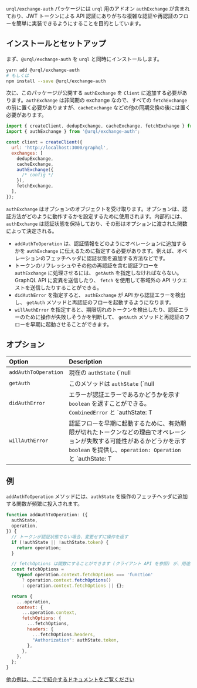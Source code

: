 `urql/exchange-auth` パッケージには `urql` 用のアドオン `authExchange` が含まれており、JWT トークンによる API 認証にありがちな複雑な認証や再認証のフローを簡単に実装できるようにすることを目的としています。

## インストールとセットアップ

まず、`@urql/exchange-auth` を `urql` と同時にインストールします。

```sh
yarn add @urql/exchange-auth
# もしくは
npm install --save @urql/exchange-auth
```

次に、このパッケージが公開する `authExchange` を `Client` に追加する必要があります。`authExchange` は非同期の exchange なので、すべての `fetchExchange` の前に置く必要がありますが、`cacheExchange` などの他の同期交換の後には置く必要があります。

```js
import { createClient, dedupExchange, cacheExchange, fetchExchange } from 'urql';
import { authExchange } from '@urql/exchange-auth';

const client = createClient({
  url: 'http://localhost:3000/graphql',
  exchanges: [
    dedupExchange,
    cacheExchange,
    authExchange({
      /* config */
    }),
    fetchExchange,
  ],
});
```

`authExchange` はオプションのオブジェクトを受け取ります。オプションは、認証方法がどのように動作するかを設定するために使用されます。内部的には、`authExchange` は認証状態を保持しており、その形はオプションに渡された関数によって決定される。

- `addAuthToOperation` は、認証情報をどのようにオペレーションに追加するかを `authExchange` に伝えるために指定する必要があります。例えば、オペレーションのフェッチヘッダに認証状態を追加する方法などです。
- トークンのリフレッシュやその他の再認証を含む認証フローを `authExchange` に処理させるには、 `getAuth` を指定しなければならない。GraphQL API に変異を送信したり、 `fetch` を使用して帯域外の API リクエストを送信したりすることができる。
- `didAuthError` を指定すると、 `authExchange` が API から認証エラーを検出し、 `getAuth` メソッドと再認証のフローを起動するようになります。
- `willAuthError` を指定すると、期限切れのトークンを検出したり、認証エラーのために操作が失敗しそうかを判断して、 `getAuth` メソッドと再認証のフローを早期に起動させることができます。

## オプション

| Option               | Description                                                  |
| :------------------- | :----------------------------------------------------------- |
| `addAuthToOperation` | 現在の `authState` (`null | T`) とエラー ([`CombinedError`](https://formidable.com/open-source/urql/docs/api/core/#combinederror) 参照) を含むパラメータオブジェクトを受け取ります。これは、認証状態が追加されたのと同じオペレーションを、例えば認証ヘッダとして返す必要があります。 |
| `getAuth`            | このメソッドは `authState` (`null | T`) を受け取ります。そして、`fetch`コールか、[`client.mutation`に似た `mutate`method](https://formidable.com/open-source/urql/docs/api/core/#clientmutation) を使用して認証状態を更新し、新しい `authState` オブジェクトを返さなければならない。もし `null` を受け取った場合は、例えばローカルストレージに保存されている認証状態を返す必要があります。エラーを投げることも可能で、その場合は認証フローが中断され、認証エラーがフォールスルーされます。 |
| `didAuthError`       | エラーが認証エラーであるかどうかを示す `boolean` を返すことができる。`CombinedError` と `authState: T | null` をパラメータとして与えます。 |
| `willAuthError`      | 認証フローを早期に起動するために、有効期限が切れたトークンなどの理由でオペレーションが失敗する可能性があるかどうかを示す `boolean` を提供し、`operation: Operation` と `authState: T | null` をパラメータとして与えます。 |

## 例

`addAuthToOperation` メソッドには、`authState` を操作のフェッチヘッダに追加する関数が頻繁に投入されます。

```js
function addAuthToOperation: ({
  authState,
  operation,
}) {
  // トークンが認証状態でない場合、変更せずに操作を返す
  if (!authState || !authState.token) {
    return operation;
  }

  // fetchOptions は関数にすることができます (クライアント API を参照) が、用途に応じて簡略化することができます。
  const fetchOptions =
    typeof operation.context.fetchOptions === 'function'
      ? operation.context.fetchOptions()
      : operation.context.fetchOptions || {};

  return {
    ...operation,
    context: {
      ...operation.context,
      fetchOptions: {
        ...fetchOptions,
        headers: {
          ...fetchOptions.headers,
          "Authorization": authState.token,
        },
      },
    },
  };
}
```

[他の例は、ここで紹介するドキュメントをご覧ください](https://github.com/FormidableLabs/urql/tree/main/exchanges/auth#quick-start-guide)